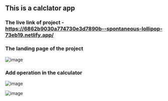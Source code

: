 ## This is a calclator app

### The live link of project - https://6862b9030a774730e3d7890b--spontaneous-lollipop-73eb19.netlify.app/

### The landing page of the project 

![image](https://github.com/user-attachments/assets/15dcc802-00ff-4ae6-894e-3b140dee514c)

### Add operation in the calculator

![image](https://github.com/user-attachments/assets/4f61d141-6152-4a73-bfde-921fa24a8e47)

![image](https://github.com/user-attachments/assets/dcd15e28-28e8-47d5-8813-66c5ac174d71)


